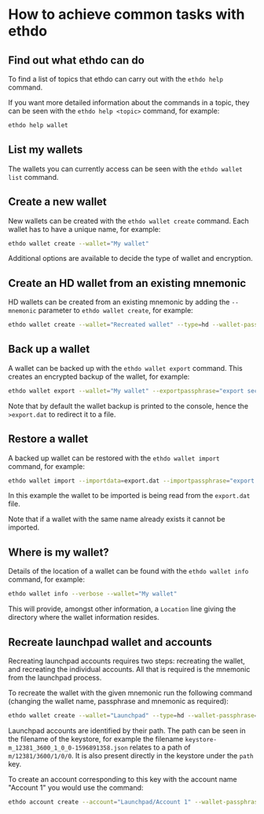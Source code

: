# How to achieve common tasks with ethdo

## Find out what ethdo can do

To find a list of topics that ethdo can carry out with the `ethdo help` command.

If you want more detailed information about the commands in a topic, they can be seen with the `ethdo help <topic>` command, for example:

```sh
ethdo help wallet
```

## List my wallets

The wallets you can currently access can be seen with the `ethdo wallet list` command.

## Create a new wallet

New wallets can be created with the `ethdo wallet create` command.  Each wallet has to have a unique name, for example:

```sh
ethdo wallet create --wallet="My wallet"
```

Additional options are available to decide the type of wallet and encryption.

## Create an HD wallet from an existing mnemonic

HD wallets can be created from an existing mnemonic by adding the `--mnemonic` parameter to `ethdo wallet create`, for example:

```sh
ethdo wallet create --wallet="Recreated wallet" --type=hd --wallet-passphrase="secret" --mnemonic="tooth moon mad fun romance athlete envelope next mix divert tip top symbol resemble stock family melody desk sheriff drift bargain need jaguar method"
```

## Back up a wallet

A wallet can be backed up with the `ethdo wallet export` command.  This creates an encrypted backup of the wallet, for example:

```sh
ethdo wallet export --wallet="My wallet" --exportpassphrase="export secret" >export.dat
```

Note that by default the wallet backup is printed to the console, hence the `>export.dat` to redirect it to a file.

## Restore a wallet

A backed up wallet can be restored with the `ethdo wallet import` command, for example:

```sh
ethdo wallet import --importdata=export.dat --importpassphrase="export secret"
```

In this example the wallet to be imported is being read from the `export.dat` file.

Note that if a wallet with the same name already exists it cannot be imported.

## Where is my wallet?

Details of the location of a wallet can be found with the `ethdo wallet info` command, for example:

```sh
ethdo wallet info --verbose --wallet="My wallet"
```

This will provide, amongst other information, a `Location` line giving the directory where the wallet information resides.

## Recreate launchpad wallet and accounts

Recreating launchpad accounts requires two steps: recreating the wallet, and recreating the individual accounts.  All that is required is the mnemonic from the launchpad process.

To recreate the wallet with the given mnemonic run the following command (changing the wallet name, passphrase and mnemonic as required):

```sh
ethdo wallet create --wallet="Launchpad" --type=hd --wallet-passphrase=walletsecret --mnemonic="faculty key lamp panel appear choose express off absent dance strike twenty elephant expect swift that resist bicycle kind sun favorite evoke engage thumb"
```

Launchpad accounts are identified by their path.  The path can be seen in the filename of the keystore, for example the filename `keystore-m_12381_3600_1_0_0-1596891358.json` relates to a path of `m/12381/3600/1/0/0`.  It is also present directly in the keystore under the `path` key.

To create an account corresponding to this key with the account name "Account 1" you would use the command:

```sh
ethdo account create --account="Launchpad/Account 1" --wallet-passphrase=walletsecret --passphrase=secret --path=m/12381/3600/1/0/0
```
